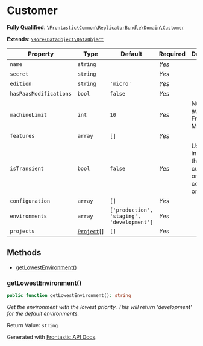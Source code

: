 #  Customer

**Fully Qualified**: [`\Frontastic\Common\ReplicatorBundle\Domain\Customer`](../../../../src/php/ReplicatorBundle/Domain/Customer.php)

**Extends**: [`\Kore\DataObject\DataObject`](https://github.com/kore/DataObject)

Property|Type|Default|Required|Description
--------|----|-------|--------|-----------
`name` | `string` |  | *Yes* | 
`secret` | `string` |  | *Yes* | 
`edition` | `string` | `'micro'` | *Yes* | 
`hasPaasModifications` | `bool` | `false` | *Yes* | 
`machineLimit` | `int` | `10` | *Yes* | Number of available Frontastic Machines
`features` | `array` | `[]` | *Yes* | 
`isTransient` | `bool` | `false` | *Yes* | Used to indicate this customer is only "half" configured or similar.
`configuration` | `array` | `[]` | *Yes* | 
`environments` | `array` | `['production', 'staging', 'development']` | *Yes* | 
`projects` | [`Project`](Project.md)[] | `[]` | *Yes* | 

## Methods

* [getLowestEnvironment()](#getlowestenvironment)

### getLowestEnvironment()

```php
public function getLowestEnvironment(): string
```

*Get the environment with the lowest priority. This will return 'development' for the default environments.*

Return Value: `string`

Generated with [Frontastic API Docs](https://github.com/FrontasticGmbH/apidocs).

